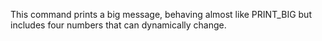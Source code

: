 This command prints a big message, behaving almost like PRINT_BIG but includes four numbers that can dynamically change.
